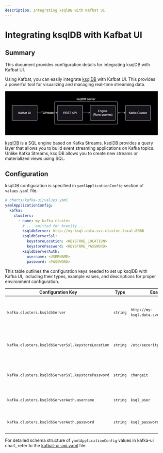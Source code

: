 ```yaml
---
description: Integrating ksqlDB with Kafbat UI
---
```


# Integrating ksqlDB with Kafbat UI

## Summary

This document provides configuration details for integrating ksqlDB with Kafbat UI.

Using Kafbat, you can easily integrate [ksqlDB](https://github.com/confluentinc/ksql) with Kafbat UI. This provides a powerful tool for visualizing and managing real-time streaming data.

![ksqlDB architecture](../../.gitbook/assets/ksqldb-1.png)

[ksqlDB](https://github.com/confluentinc/ksql) is a SQL engine based on Kafka Streams. ksqlDB provides a query layer that allows you to build event streaming applications on Kafka topics. Unlike Kafka Streams, ksqlDB allows you to create new streams or materialized views using SQL.

## Configuration

ksqlDB configuration is specified in `yamlApplicationConfig` section of `values.yaml` file.

```yaml
# charts/kafka-ui/values.yaml
yamlApplicationConfig:
  kafka:
    clusters:
      - name: my-kafka-cluster
        # ... omitted for brevity ...
        ksqldbServer: http://my-ksql.data.svc.cluster.local:8088
        ksqldbServerSsl:
          keystoreLocation: <KEYSTORE_LOCATION>
          keystorePassword: <KEYSTORE_PASSWORD>
        ksqldbServerAuth:
          username: <USERNAME>
          password: <PASSWORD>
```

This table outlines the configuration keys needed to set up ksqlDB with Kafka UI, including their types, example values, and descriptions for proper environment configuration.

| Configuration Key | Type | Example Value | Description |
|-------------------|------|---------------|-------------|
| `kafka.clusters.ksqldbServer` | `string` | `http://my-ksql.data.svc.cluster.local:8088` | URL for the KSQL server, used to connect to the KSQL endpoint.|
| `kafka.clusters.ksqldbServerSsl.keystoreLocation` | `string` | `/etc/security/ksql/keystore.jks` | Path to the keystore file for SSL connection to the KSQL server.|
| `kafka.clusters.ksqldbServerSsl.keystorePassword` | `string` | `changeit` | Password for the keystore file, used for SSL authentication. |
| `kafka.clusters.ksqldbServerAuth.username` | `string` | `ksql_user` | Username for authenticating with the KSQL server. |
| `kafka.clusters.ksqldbServerAuth.password` | `string` | `ksql_password` | Password for authenticating with the KSQL server. |

For detailed schema structure of `yamlApplicationConfig` values in kafka-ui chart, refer to the [kafbat-ui-api.yaml](https://github.com/kafbat/kafka-ui/blob/main/contract/src/main/resources/swagger/kafbat-ui-api.yaml) file.

